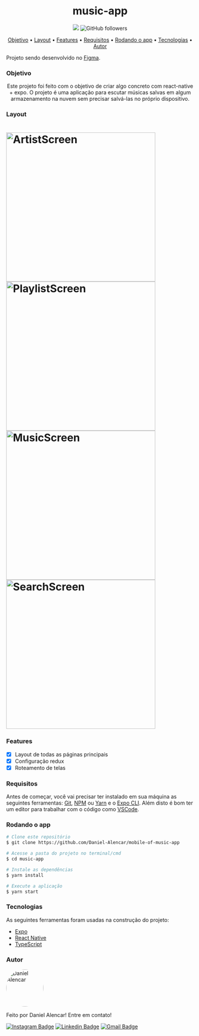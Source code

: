 
<h1 align="center">
  music-app
</h1>

<p align="center">
  <img src="https://img.shields.io/static/v1?label=status&message=finalizado&color=d4f002&style=flat-square&logo=dev">
  
  <img alt="GitHub followers" src="https://img.shields.io/github/followers/Daniel-Alencar?logo=github&style=flat-square">
</p>

<p align="center">
 <a href="#objetivo">Objetivo</a> •
 <a href="#layout">Layout</a> • 
 <a href="#features">Features</a> • 
 <a href="#requisitos">Requisitos</a> • 
 <a href="#rodando-o-app">Rodando o app</a> • 
 <a href="#tecnologias">Tecnologias</a> • 
 <a href="#autor">Autor</a>
</p>

Projeto sendo desenvolvido no [Figma](https://www.figma.com/file/SyrEVI36hw0MtH06IUeseN/music-app?node-id=5%3A2).

### Objetivo

<p align="center"> Este projeto foi feito com o objetivo de criar algo concreto com react-native + expo. O projeto é uma aplicação para escutar músicas salvas em algum armazenamento na nuvem sem precisar salvá-las no próprio dispositivo.</p>

### Layout

<p align="center">
  <h1 style="display: flex; flex-wrap: wrap;">
    <img width="400" alt="ArtistScreen" title="#ArtistScreen" src="./assets/ArtistScreen.jpg" />
    <img width="400" alt="PlaylistScreen" title="#PlaylistScreen" src="./assets/PlaylistScreen.jpg" />
    <img width="400" alt="MusicScreen" title="#MusicScreen" src="./assets/MusicScreen.jpg" />
    <img width="400" alt="SearchScreen" title="#SearchScreen" src="./assets/SearchScreen.jpg" />

  </h1>
</p>

### Features

- [x] Layout de todas as páginas principais
- [x] Configuração redux
- [x] Roteamento de telas

### Requisitos

Antes de começar, você vai precisar ter instalado em sua máquina as seguintes ferramentas:
[Git](https://git-scm.com), [NPM](https://nodejs.org/en/) ou [Yarn](https://yarnpkg.com/) e o [Expo CLI](https://docs.expo.dev/workflow/expo-cli/). 
Além disto é bom ter um editor para trabalhar com o código como [VSCode](https://code.visualstudio.com/).


### Rodando o app

```bash
# Clone este repositório
$ git clone https://github.com/Daniel-Alencar/mobile-of-music-app

# Acesse a pasta do projeto no terminal/cmd
$ cd music-app

# Instale as dependências
$ yarn install

# Execute a aplicação
$ yarn start
```

### Tecnologias

As seguintes ferramentas foram usadas na construção do projeto:

- [Expo](https://expo.dev/)
- [React Native](https://reactnative.dev/)
- [TypeScript](https://www.typescriptlang.org/)

### Autor

<img 
    style="border-radius: 50%;"
    src="https://avatars2.githubusercontent.com/u/51214434?s=400&u=439cd150f8dbf2706452ce6a362992e077285793&v=4"
    width="100px;"
    alt="Daniel Alencar"
/>

Feito por Daniel Alencar! 
Entre em contato!

[![Instagram Badge](https://img.shields.io/badge/-@daniel_alencar_-de2099?style=flat-square&logo=Instagram&logoColor=white&link=https://www.linkedin.com/in/Daniel746/)](https://www.instagram.com/daniel_alencar_/) [![Linkedin Badge](https://img.shields.io/badge/-Daniel-blue?style=flat-square&logo=Linkedin&logoColor=white&link=https://www.linkedin.com/in/Daniel746/)](https://www.linkedin.com/in/Daniel746/) [![Gmail Badge](https://img.shields.io/badge/-danielalencar746@gmail.com-c14438?style=flat-square&logo=Gmail&logoColor=white&link=mailto:danielalencar746@gmail.com)](mailto:danielalencar746@gmail.com)
